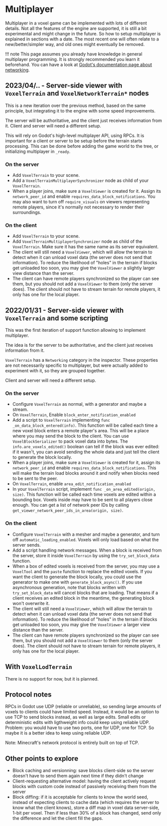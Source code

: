 Multiplayer
=============

Multiplayer in a voxel game can be implemented with lots of different details. Not all the features of the engine are supported, it is still a bit experimental and might change in the future. So how to setup multiplayer is explained in sections with a date. The most recent one will often relate to a new/better/simpler way, and old ones might eventually be removed.

!!! note
    This page assumes you already have knowledge in general multiplayer programming. It is strongly recommended you learn it beforehand. You can have a look at [Godot's documentation page about networking](https://docs.godotengine.org/en/stable/tutorials/networking/index.html).


2023/04/.. - Server-side viewer with `VoxelTerrain` and `VoxelNetworkTerrain*` nodes
-------------------------------------------------------------------------------------

This is a new iteration over the previous method, based on the same principle, but integrating it to the engine with some speed improvements.

The server will be authoritative, and the client just receives information from it. Client and server will need a 
different setup.

This will rely on Godot's high-level multiplayer API, using RPCs. It is important for a client or server to be setup before the terrain starts processing. This can be done before adding the game world to the tree, or initializing multiplayer in `_ready`.

### On the server

- Add `VoxelTerrain` to your scene.
- Add a `VoxelTerrainMultiplayerSynchronizer` node as child of your `VoxelTerrain`.
- When a player joins, make sure a `VoxelViewer` is created for it. Assign its `network_peer_id` and enable `requires_data_block_notifications`. You may also want to turn off `require_visuals` on viewers representing remote players, since it's normally not necessary to render their surroundings.

### On the client

- Add `VoxelTerrain` to your scene.
- Add `VoxelTerrainMultiplayerSynchronizer` node as child of the `VoxelTerrain`. Make sure it has the same name as its server equivalent.
- The client will still need a `VoxelViewer`, which will allow the terrain to detect when it can unload voxel data (the server does not send that information). To reduce the likelihood of "holes" in the terrain if blocks get unloaded too soon, you may give the `VoxelViewer` a slightly larger view distance than the server.
- The client can have remote players synchronized so the player can see them, but you should not add a `VoxelViewer` to them (only the server does). The client should not have to stream terrain for remote players, it only has one for the local player.


2022/01/31 - Server-side viewer with `VoxelTerrain` and some scripting
--------------------------------------------------------------------

This was the first iteration of support function allowing to implement multiplayer.

The idea is for the server to be authoritative, and the client just receives information from it.

`VoxelTerrain` has a `Networking` category in the inspector. These properties are not necessarily specific to multiplayer, but were actually added to experiment with it, so they are grouped together.

Client and server will need a different setup.

### On the server

- Configure `VoxelTerrain` as normal, with a generator and maybe a stream.
- On `VoxelTerrain`, Enable `block_enter_notification_enabled`
- Add a script to `VoxelTerrain` implementing `func _on_data_block_entered(info)`. This function will be called each time a new voxel block enters a remote player's area. This will be a place where you may send the block to the client. You can use `VoxelBlockSerializer` to pack voxel data into bytes. The `info.are_voxels_edited()` boolean can tell if the block was ever edited: if it wasn't, you can avoid sending the whole data and just tell the client to generate the block locally.
- When a player joins, make sure a `VoxelViewer` is created for it, assign its `network_peer_id` and enable `requires_data_block_notifications`. This will make the terrain load blocks around it and notify when blocks need to be sent to the peer.
- On `VoxelTerrain`, enable `area_edit_notification_enabled`
- In your `VoxelTerrain` script, implement `func _on_area_edited(origin, size)`. This function will be called each time voxels are edited within a bounding box. Voxels inside may have to be sent to all players close enough. You can get a list of network peer IDs by calling `get_viewer_network_peer_ids_in_area(origin, size)`.

### On the client

- Configure `VoxelTerrain` with a mesher and maybe a generator, and turn off `automatic_loading_enabled`. Voxels will only load based on what the server sends.
- Add a script handling network messages. When a block is received from the server, store it inside `VoxelTerrain` by using the `try_set_block_data` function.
- When a box of edited voxels is received from the server, you may use a `VoxelTool` and the `paste` function to replace the edited voxels. If you want the client to generate the block locally, you could use the generator to make one with `generate_block_async()`. If you use asynchronous generation, note that blocks written with `try_set_block_data` will cancel blocks that are loading. That means if a client receives an edited block in the meantime, the generating block won't overwrite it.
- The client will still need a `VoxelViewer`, which will allow the terrain to detect when it can unload voxel data (the server does not send that information). To reduce the likelihood of "holes" in the terrain if blocks get unloaded too soon, you may give the `VoxelViewer` a larger view distance than the server.
- The client can have remote players synchronized so the player can see them, but you should not add a `VoxelViewer` to them (only the server does). The client should not have to stream terrain for remote players, it only has one for the local player.


With `VoxelLodTerrain`
------------------------

There is no support for now, but it is planned.


Protocol notes
---------------

RPCs in Godot use UDP (reliable or unreliable), so sending large amounts of voxels to clients could have limited speed. Instead, it would be an option to use TCP to send blocks instead, as well as large edits. Small edits or deterministic edits with ligthweight info could keep using reliable UDP. Problem: you would have to use two ports, one for UDP, one for TCP. So maybe it is a better idea to keep using reliable UDP.

Note: Minecraft's network protocol is entirely built on top of TCP.


Other points to explore
---------------------------

- Block caching and versionning: save blocks client-side so the server doesn't have to send them again next time if they didn't change
- Client-requesting alternative model: having the client actively request blocks with custom code instead of passively receiving them from the server
- Block diffing: if it is acceptable for clients to know the world seed, instead of expecting clients to cache data (which requires the server to know what the client knows), store a diff map in voxel data server-side, 1-bit per voxel. Then if less than 30% of a block has changed, send only the difference and let the client fill the gaps.
